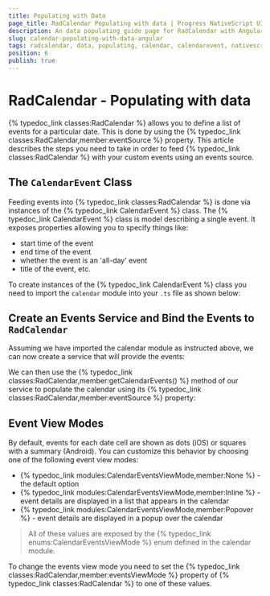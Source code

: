 ```yaml
---
title: Populating with Data
page_title: RadCalendar Populating with data | Progress NativeScript UI Documentation
description: An data populating guide page for RadCalendar with Angular
slug: calendar-populating-with-data-angular
tags: radcalendar, data, populating, calendar, calendarevent, nativescript, professional, ui
position: 6
publish: true
---
```


# RadCalendar - Populating with data
{% typedoc_link classes:RadCalendar %} allows you to define a list of events for a particular date. This is done by using the {% typedoc_link classes:RadCalendar,member:eventSource %} property. This article describes the steps you need to take in order to feed {% typedoc_link classes:RadCalendar %} with your custom events using an events source.

## The `CalendarEvent` Class
Feeding events into {% typedoc_link classes:RadCalendar %} is done via instances of the {% typedoc_link CalendarEvent %} class. The {% typedoc_link CalendarEvent %} class is model describing a single event. It exposes properties allowing you to specify things like:

- start time of the event
- end time of the event
- whether the event is an 'all-day' event
- title of the event, etc.

To create instances of the {% typedoc_link CalendarEvent %} class you need to import the `calendar` module into your `.ts` file as shown below:

<snippet id='angular-calendar-require'/>

## Create an Events Service and Bind the Events to `RadCalendar`
Assuming we have imported the calendar module as instructed above, we can now create a service that will provide the events:

<snippet id='angular-calendar-events-service'/>

We can then use the {% typedoc_link classes:RadCalendar,member:getCalendarEvents() %} method of our service to populate the calendar using its {% typedoc_link classes:RadCalendar,member:eventSource %} property:

<snippet id='angular-calendar-populating-with-data-html' />
<snippet id='angular-calenda-populating-with-data' />

## Event View Modes
By default, events for each date cell are shown as dots (iOS) or squares with a summary (Android). You can customize this behavior by choosing one of the following event view modes:

- {% typedoc_link modules:CalendarEventsViewMode,member:None %} - the default option
- {% typedoc_link modules:CalendarEventsViewMode,member:Inline %} - event details are displayed in a list that appears in the calendar
- {% typedoc_link modules:CalendarEventsViewMode,member:Popover %} - event details are displayed in a popup over the calendar

> All of these values are exposed by the {% typedoc_link enums:CalendarEventsViewMode %} enum defined in the calendar module.

To change the events view mode you need to set the {% typedoc_link classes:RadCalendar,member:eventsViewMode %} property of {% typedoc_link classes:RadCalendar %} to one of these values.
